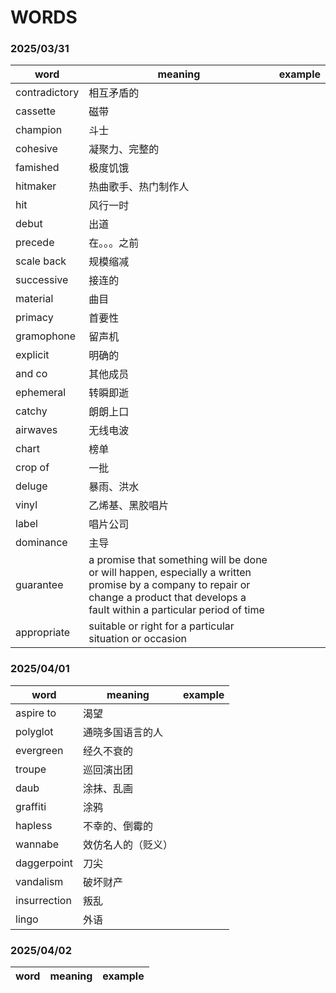 # WORDS

### 2025/03/31

| word | meaning | example |
| ---- | ------- | ------- |
| contradictory   |  相互矛盾的      |         |
| cassette   | 磁带       |         |
| champion  |斗士         |         |
| cohesive  |凝聚力、完整的         |         |
| famished  |极度饥饿         |         |
| hitmaker  |热曲歌手、热门制作人         |         |
| hit  |风行一时         |         |
| debut  |出道         |         |
| precede  |在。。。之前         |         |
| scale back  |规模缩减         |         |
| successive  |接连的         |         |
| material  |曲目         |         |
| primacy  |首要性         |         |
| gramophone  |留声机         |         |
| explicit  |明确的         |         |
| and co  |其他成员         |         |
| ephemeral  |转瞬即逝         |         |
| catchy  |朗朗上口         |         |
| airwaves  |无线电波         |         |
| chart  |榜单         |         |
| crop of  |一批         |         |
| deluge  |暴雨、洪水         |         |
| vinyl  |乙烯基、黑胶唱片         |         |
| label  |唱片公司         |         |
| dominance  |主导         |         |
| guarantee  |a promise that something will be done or will happen, especially a written promise by a company to repair or change a product that develops a fault within a particular period of time |         |
| appropriate  |suitable or right for a particular situation or occasion |         |

### 2025/04/01

| word | meaning | example |
| ---- | ------- | ------- |
| aspire to  |渴望         |         |
| polyglot  |通晓多国语言的人         |         |
| evergreen  |经久不衰的         |         |
| troupe  |巡回演出团         |         |
| daub  |涂抹、乱画         |         |
| graffiti  |涂鸦         |         |
| hapless  |不幸的、倒霉的         |         |
| wannabe  |效仿名人的（贬义）         |         |
| daggerpoint  |刀尖         |         |
| vandalism  |破坏财产         |         |
| insurrection  |叛乱         |         |
| lingo  |外语         |         |

### 2025/04/02

| word | meaning | example |
| ---- | ------- | ------- |

